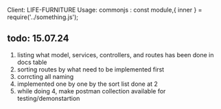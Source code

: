 Client: LIFE-FURNITURE
Usage: commonjs : const module,{ inner } = require('../something.js');

todo: 15.07.24
---------------

1. listing what model, services, controllers, and routes has been done in docs table
2. sorting routes by what need to be implemented first
3. corrcting all naming
4. implemented one by one by the sort list done at 2
5. while doing 4, make postman collection available for testing/demonstartion

